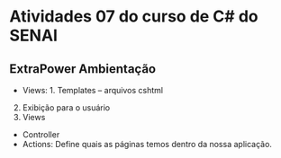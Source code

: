 # Atividades 07 do curso de C# do SENAI
## ExtraPower Ambientação
- Views: 1. Templates – arquivos cshtml
2. Exibição para o usuário
3. Views

- Controller
- Actions: Define quais as páginas temos dentro da nossa aplicação.
